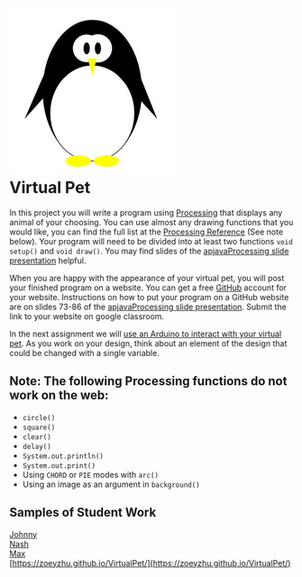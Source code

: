 ![](Penguin.JPG)   
Virtual Pet
=============

In this project you will write a program using [Processing](https://processing.org) that displays any animal of your choosing. You can use almost any drawing functions that you would like, you can find the full list at the [Processing Reference](https://processing.org/reference) (See note below).  Your program will need to be divided into at least two functions `void setup()` and `void draw()`. You may find slides of the [apjavaProcessing slide presentation](https://docs.google.com/presentation/d/1sqbareaFmF9fMcp0XOl3hRO6hAlrU5WIaj4V-Kd3eDI/edit?usp=sharing) helpful. 

When you are happy with the appearance of your virtual pet, you will post your finished program on a website. You can get a free [GitHub](https://github.com) account for your website. Instructions on how to put your program on a GitHub website are on slides 73-86 of the [apjavaProcessing slide presentation](https://docs.google.com/presentation/d/1sqbareaFmF9fMcp0XOl3hRO6hAlrU5WIaj4V-Kd3eDI/edit?usp=sharing). Submit the link to your website on google classroom.

In the next assignment we will [use an Arduino to interact with your virtual pet](https://github.com/APCSLowell/LightSensorController#use-an-adafruit-circuit-playground-as-an-input-device-in-a-processing-program). As you work on your design, think about an element of the design that could be changed with a single variable.

Note: The following Processing functions do not work on the web:
----------------------------------------------------------
+ `circle()`
+ `square()`
+ `clear()`
+ `delay()`
+ `System.out.println()`
+ `System.out.print()`
+ Using `CHORD` or `PIE` modes with `arc()`
+ Using an image as an argument in `background()`

Samples of Student Work
-----------------------
[Johnny](https://jlin202.github.io/VirtualPet/)   
[Nash](https://moonnash.github.io/VirtualPet/)   
[Max](https://max-2023.github.io/VirtualPet/)   
[https://zoeyzhu.github.io/VirtualPet/](https://zoeyzhu.github.io/VirtualPet/)   

